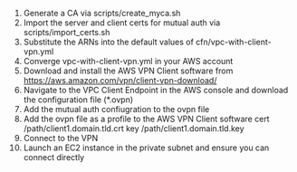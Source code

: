 1. Generate a CA via scripts/create_myca.sh
2. Import the server and client certs for mutual auth via scripts/import_certs.sh
3. Substitute the ARNs into the default values of cfn/vpc-with-client-vpn.yml
4. Converge vpc-with-client-vpn.yml in your AWS account
5. Download and install the AWS VPN Client software from https://aws.amazon.com/vpn/client-vpn-download/
6. Navigate to the VPC Client Endpoint in the AWS console and download the configuration file (*.ovpn)
7. Add the mutual auth confiugration to the ovpn file
8. Add the ovpn file as a profile to the AWS VPN Client software
     cert /path/client1.domain.tld.crt
     key /path/client1.domain.tld.key
9. Connect to the VPN
10. Launch an EC2 instance in the private subnet and ensure you can connect directly

